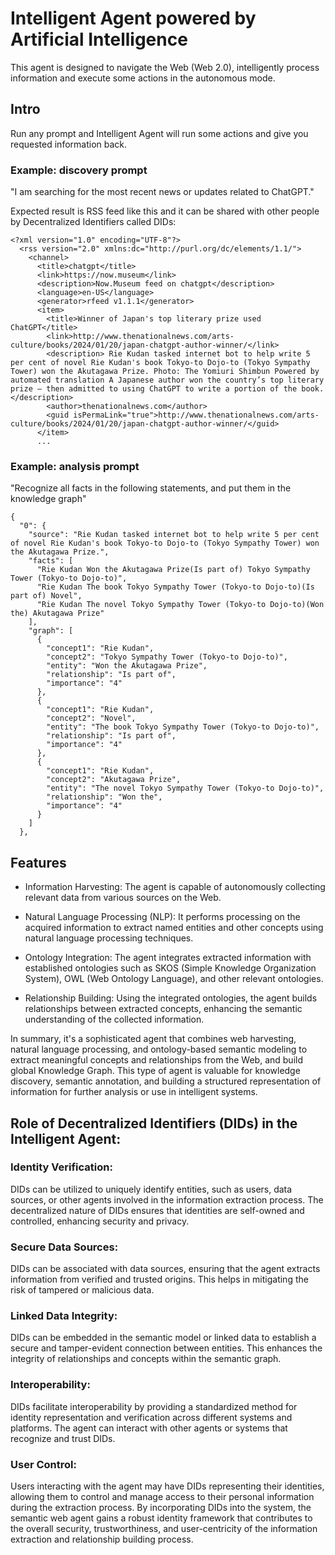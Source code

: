 # Intelligent Agent powered by Artificial Intelligence

This agent is designed to navigate the Web (Web 2.0), intelligently process information and execute some actions in the autonomous mode.

## Intro

Run any prompt and Intelligent Agent will run some actions and give you requested information back. 

### Example: discovery prompt
"I am searching for the most recent news or updates related to ChatGPT."

Expected result is RSS feed like this and it can be shared with other people by Decentralized Identifiers called DIDs:
```
<?xml version="1.0" encoding="UTF-8"?>
  <rss version="2.0" xmlns:dc="http://purl.org/dc/elements/1.1/">
    <channel>
      <title>chatgpt</title>
      <link>https://now.museum</link>
      <description>Now.Museum feed on chatgpt</description>
      <language>en-US</language>
      <generator>rfeed v1.1.1</generator>
      <item>
        <title>Winner of Japan's top literary prize used ChatGPT</title>
        <link>http://www.thenationalnews.com/arts-culture/books/2024/01/20/japan-chatgpt-author-winner/</link>
        <description> Rie Kudan tasked internet bot to help write 5 per cent of novel Rie Kudan's book Tokyo-to Dojo-to (Tokyo Sympathy Tower) won the Akutagawa Prize. Photo: The Yomiuri Shimbun Powered by automated translation A Japanese author won the country’s top literary prize – then admitted to using ChatGPT to write a portion of the book.</description>
        <author>thenationalnews.com</author>
        <guid isPermaLink="true">http://www.thenationalnews.com/arts-culture/books/2024/01/20/japan-chatgpt-author-winner/</guid>
      </item>
      ...
```
### Example: analysis prompt
"Recognize all facts in the following statements, and put them in the knowledge graph"
```
{
  "0": {
    "source": "Rie Kudan tasked internet bot to help write 5 per cent of novel Rie Kudan's book Tokyo-to Dojo-to (Tokyo Sympathy Tower) won the Akutagawa Prize.",
    "facts": [
      "Rie Kudan Won the Akutagawa Prize(Is part of) Tokyo Sympathy Tower (Tokyo-to Dojo-to)",
      "Rie Kudan The book Tokyo Sympathy Tower (Tokyo-to Dojo-to)(Is part of) Novel",
      "Rie Kudan The novel Tokyo Sympathy Tower (Tokyo-to Dojo-to)(Won the) Akutagawa Prize"
    ],
    "graph": [
      {
        "concept1": "Rie Kudan",
        "concept2": "Tokyo Sympathy Tower (Tokyo-to Dojo-to)",
        "entity": "Won the Akutagawa Prize",
        "relationship": "Is part of",
        "importance": "4"
      },
      {
        "concept1": "Rie Kudan",
        "concept2": "Novel",
        "entity": "The book Tokyo Sympathy Tower (Tokyo-to Dojo-to)",
        "relationship": "Is part of",
        "importance": "4"
      },
      {
        "concept1": "Rie Kudan",
        "concept2": "Akutagawa Prize",
        "entity": "The novel Tokyo Sympathy Tower (Tokyo-to Dojo-to)",
        "relationship": "Won the",
        "importance": "4"
      }
    ]
  },
```

## Features

* Information Harvesting: The agent is capable of autonomously collecting relevant data from various sources on the Web.

* Natural Language Processing (NLP): It performs processing on the acquired information to extract named entities and other concepts using natural language processing techniques.

* Ontology Integration: The agent integrates extracted information with established ontologies such as SKOS (Simple Knowledge Organization System), OWL (Web Ontology Language), and other relevant ontologies.

* Relationship Building: Using the integrated ontologies, the agent builds relationships between extracted concepts, enhancing the semantic understanding of the collected information.

In summary, it's a sophisticated agent that combines web harvesting, natural language processing, and ontology-based semantic modeling to extract meaningful concepts and relationships from the Web, and build global Knowledge Graph. This type of agent is valuable for knowledge discovery, semantic annotation, and building a structured representation of information for further analysis or use in intelligent systems.

## Role of Decentralized Identifiers (DIDs) in the Intelligent Agent:

### Identity Verification:

DIDs can be utilized to uniquely identify entities, such as users, data sources, or other agents involved in the information extraction process.
The decentralized nature of DIDs ensures that identities are self-owned and controlled, enhancing security and privacy.
### Secure Data Sources:

DIDs can be associated with data sources, ensuring that the agent extracts information from verified and trusted origins.
This helps in mitigating the risk of tampered or malicious data.
### Linked Data Integrity:

DIDs can be embedded in the semantic model or linked data to establish a secure and tamper-evident connection between entities.
This enhances the integrity of relationships and concepts within the semantic graph.
### Interoperability:

DIDs facilitate interoperability by providing a standardized method for identity representation and verification across different systems and platforms.
The agent can interact with other agents or systems that recognize and trust DIDs.
### User Control:

Users interacting with the agent may have DIDs representing their identities, allowing them to control and manage access to their personal information during the extraction process.
By incorporating DIDs into the system, the semantic web agent gains a robust identity framework that contributes to the overall security, trustworthiness, and user-centricity of the information extraction and relationship building process.






